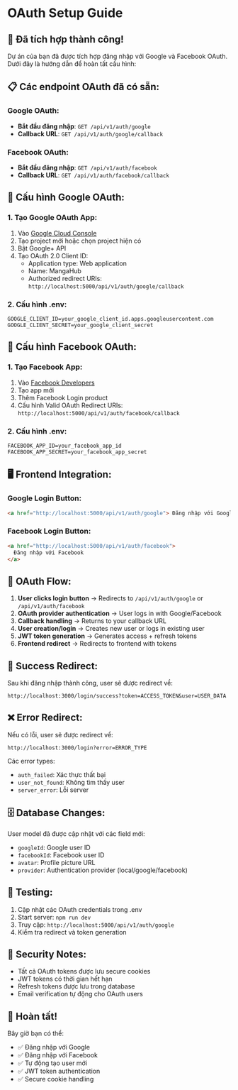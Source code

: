 # OAuth Setup Guide

## 🚀 Đã tích hợp thành công!

Dự án của bạn đã được tích hợp đăng nhập với Google và Facebook OAuth. Dưới đây là hướng dẫn để hoàn tất cấu hình:

## 📋 Các endpoint OAuth đã có sẵn:

### Google OAuth:

- **Bắt đầu đăng nhập**: `GET /api/v1/auth/google`
- **Callback URL**: `GET /api/v1/auth/google/callback`

### Facebook OAuth:

- **Bắt đầu đăng nhập**: `GET /api/v1/auth/facebook`
- **Callback URL**: `GET /api/v1/auth/facebook/callback`

## 🔧 Cấu hình Google OAuth:

### 1. Tạo Google OAuth App:

1. Vào [Google Cloud Console](https://console.cloud.google.com/)
2. Tạo project mới hoặc chọn project hiện có
3. Bật Google+ API
4. Tạo OAuth 2.0 Client ID:
   - Application type: Web application
   - Name: MangaHub
   - Authorized redirect URIs: `http://localhost:5000/api/v1/auth/google/callback`

### 2. Cấu hình .env:

```env
GOOGLE_CLIENT_ID=your_google_client_id.apps.googleusercontent.com
GOOGLE_CLIENT_SECRET=your_google_client_secret
```

## 🔧 Cấu hình Facebook OAuth:

### 1. Tạo Facebook App:

1. Vào [Facebook Developers](https://developers.facebook.com/)
2. Tạo app mới
3. Thêm Facebook Login product
4. Cấu hình Valid OAuth Redirect URIs: `http://localhost:5000/api/v1/auth/facebook/callback`

### 2. Cấu hình .env:

```env
FACEBOOK_APP_ID=your_facebook_app_id
FACEBOOK_APP_SECRET=your_facebook_app_secret
```

## 🖥️ Frontend Integration:

### Google Login Button:

```html
<a href="http://localhost:5000/api/v1/auth/google"> Đăng nhập với Google </a>
```

### Facebook Login Button:

```html
<a href="http://localhost:5000/api/v1/auth/facebook">
  Đăng nhập với Facebook
</a>
```

## 🔄 OAuth Flow:

1. **User clicks login button** → Redirects to `/api/v1/auth/google` or `/api/v1/auth/facebook`
2. **OAuth provider authentication** → User logs in with Google/Facebook
3. **Callback handling** → Returns to your callback URL
4. **User creation/login** → Creates new user or logs in existing user
5. **JWT token generation** → Generates access + refresh tokens
6. **Frontend redirect** → Redirects to frontend with tokens

## 📱 Success Redirect:

Sau khi đăng nhập thành công, user sẽ được redirect về:

```
http://localhost:3000/login/success?token=ACCESS_TOKEN&user=USER_DATA
```

## ❌ Error Redirect:

Nếu có lỗi, user sẽ được redirect về:

```
http://localhost:3000/login?error=ERROR_TYPE
```

Các error types:

- `auth_failed`: Xác thực thất bại
- `user_not_found`: Không tìm thấy user
- `server_error`: Lỗi server

## 🗄️ Database Changes:

User model đã được cập nhật với các field mới:

- `googleId`: Google user ID
- `facebookId`: Facebook user ID
- `avatar`: Profile picture URL
- `provider`: Authentication provider (local/google/facebook)

## 🧪 Testing:

1. Cập nhật các OAuth credentials trong .env
2. Start server: `npm run dev`
3. Truy cập: `http://localhost:5000/api/v1/auth/google`
4. Kiểm tra redirect và token generation

## 🔐 Security Notes:

- Tất cả OAuth tokens được lưu secure cookies
- JWT tokens có thời gian hết hạn
- Refresh tokens được lưu trong database
- Email verification tự động cho OAuth users

## 🎉 Hoàn tất!

Bây giờ bạn có thể:

- ✅ Đăng nhập với Google
- ✅ Đăng nhập với Facebook
- ✅ Tự động tạo user mới
- ✅ JWT token authentication
- ✅ Secure cookie handling
